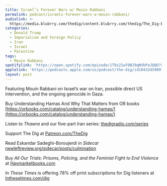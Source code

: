 ```yaml
---
title: Israel’s Forever Wars w/ Mouin Rabbani
permalink: podcast/israels-forever-wars-w-mouin-rabbani/
audiolink: >-
  https://media.blubrry.com/thedig/content.blubrry.com/thedig/The_Dig-EP_492-Rabbani.mp3
categories:
  - Donald Trump
  - Imperialism and Foreign Policy
  - Iran
  - Israel
  - Palestine
tags:
  - Mouin Rabbani
spotifylink: 'https://open.spotify.com/episode/1T9z21wf0BJ9qNVbPaJQQU?si=a70cddf6bd094ecb'
applelink: 'https://podcasts.apple.com/us/podcast/the-dig/id1043245989?i=1000713884531'
layout: post
---
```


Featuring Mouin Rabbani on Israel’s war on Iran, possible direct US intervention, and the ongoing genocide in Gaza.

Buy Understanding Hamas And Why That Matters from OR books [https://orbooks.com/catalog/understanding-hamas/](https://orbooks.com/catalog/understanding-hamas/)

Listen to *Thawra* and our five-part Iran series: [thedigradio.com/series](http://thedigradio.com/series)

Support The Dig at [Patreon.com/TheDig](http://patreon.com/TheDig)

Read Eskandar Sadeghi-Boroujerdi in *Sidecar*\
[newleftreview.org/sidecar/posts/culmination](http://newleftreview.org/sidecar/posts/culmination)

Buy *All Our Trials: Prisons, Policing, and the Feminist Fight to End Violence* at [Haymarketbooks.com](http://haymarketbooks.com)

*In These Times* is offering 78% off print subscriptions for Dig listeners at [Inthesetimes.com/dig](http://inthesetimes.com/dig)
